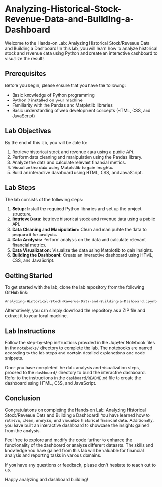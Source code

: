 # Analyzing-Historical-Stock-Revenue-Data-and-Building-a-Dashboard

Welcome to the Hands-on Lab: Analyzing Historical Stock/Revenue Data and Building a Dashboard! In this lab, you will learn how to analyze historical stock and revenue data using Python and create an interactive dashboard to visualize the results.

## Prerequisites

Before you begin, please ensure that you have the following:

- Basic knowledge of Python programming
- Python 3 installed on your machine
- Familiarity with the Pandas and Matplotlib libraries
- Basic understanding of web development concepts (HTML, CSS, and JavaScript)

## Lab Objectives

By the end of this lab, you will be able to:

1. Retrieve historical stock and revenue data using a public API.
2. Perform data cleaning and manipulation using the Pandas library.
3. Analyze the data and calculate relevant financial metrics.
4. Visualize the data using Matplotlib to gain insights.
5. Build an interactive dashboard using HTML, CSS, and JavaScript.

## Lab Steps

The lab consists of the following steps:

1. **Setup:** Install the required Python libraries and set up the project structure.
2. **Retrieve Data:** Retrieve historical stock and revenue data using a public API.
3. **Data Cleaning and Manipulation:** Clean and manipulate the data to prepare it for analysis.
4. **Data Analysis:** Perform analysis on the data and calculate relevant financial metrics.
5. **Data Visualization:** Visualize the data using Matplotlib to gain insights.
6. **Building the Dashboard:** Create an interactive dashboard using HTML, CSS, and JavaScript.

## Getting Started

To get started with the lab, clone the lab repository from the following GitHub link:

```
Analyzing-Historical-Stock-Revenue-Data-and-Building-a-Dashboard.ipynb
```

Alternatively, you can simply download the repository as a ZIP file and extract it to your local machine.



## Lab Instructions

Follow the step-by-step instructions provided in the Jupyter Notebook files in the `notebooks/` directory to complete the lab. The notebooks are named according to the lab steps and contain detailed explanations and code snippets.

Once you have completed the data analysis and visualization steps, proceed to the `dashboard/` directory to build the interactive dashboard. Refer to the instructions in the `dashboard/README.md` file to create the dashboard using HTML, CSS, and JavaScript.

## Conclusion

Congratulations on completing the Hands-on Lab: Analyzing Historical Stock/Revenue Data and Building a Dashboard! You have learned how to retrieve, clean, analyze, and visualize historical financial data. Additionally, you have built an interactive dashboard to showcase the insights gained from the analysis.

Feel free to explore and modify the code further to enhance the functionality of the dashboard or analyze different datasets. The skills and knowledge you have gained from this lab will be valuable for financial analysis and reporting tasks in various domains.

If you have any questions or feedback, please don't hesitate to reach out to us.

Happy analyzing and dashboard building!
